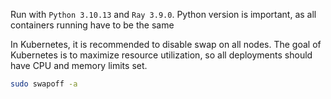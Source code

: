 Run with `Python 3.10.13` and `Ray 3.9.0`. Python version is important, as all containers running have to be the same

In Kubernetes, it is recommended to disable swap on all nodes. The goal of Kubernetes is to maximize resource utilization, so all deployments should have CPU and memory limits set.
```bash
sudo swapoff -a
```
